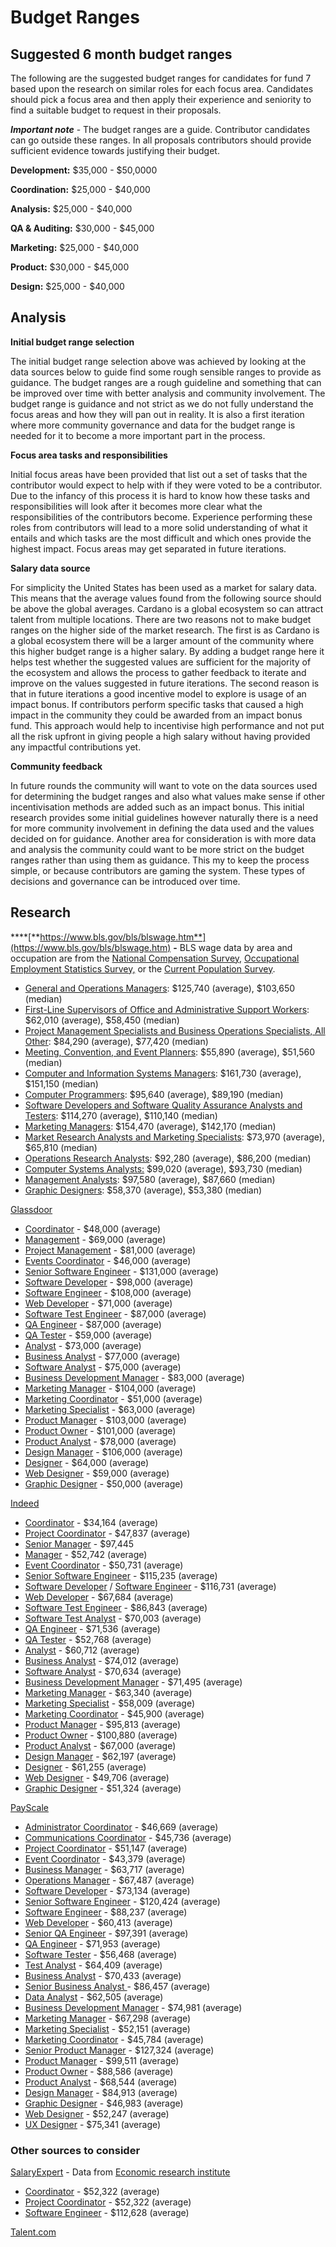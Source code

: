 # Budget Ranges

## Suggested 6 month budget ranges

The following are the suggested budget ranges for candidates for fund 7 based upon the research on similar roles for each focus area. Candidates should pick a focus area and then apply their experience and seniority to find a suitable budget to request in their proposals.



_**Important note**_ - The budget ranges are a guide. Contributor candidates can go outside these ranges. In all proposals contributors should provide sufficient evidence towards justifying their budget.



**Development:** $35,000 - $50,0000

**Coordination:** $25,000 - $40,000

**Analysis:** $25,000 - $40,000

**QA & Auditing:** $30,000 - $45,000

**Marketing:** $25,000 - $40,000

**Product:** $30,000 - $45,000

**Design:** $25,000 - $40,000



## Analysis



**Initial budget range selection**

The initial budget range selection above was achieved by looking at the data sources below to guide find some rough sensible ranges to provide as guidance. The budget ranges are a rough guideline and something that can be improved over time with better analysis and community involvement. The budget range is guidance and not strict as we do not fully understand the focus areas and how they will pan out in reality. It is also a first iteration where more community governance and data for the budget range is needed for it to become a more important part in the process.



**Focus area tasks and responsibilities**

Initial focus areas have been provided that list out a set of tasks that the contributor would expect to help with if they were voted to be a contributor. Due to the infancy of this process it is hard to know how these tasks and responsibilities will look after it becomes more clear what the responsibilities of the contributors become. Experience performing these roles from contributors will lead to a more solid understanding of what it entails and which tasks are the most difficult and which ones provide the highest impact. Focus areas may get separated in future iterations.



**Salary data source**

For simplicity the United States has been used as a market for salary data. This means that the average values found from the following source should be above the global averages. Cardano is a global ecosystem so can attract talent from multiple locations. There are two reasons not to make budget ranges on the higher side of the market research. The first is as Cardano is a global ecosystem there will be a larger amount of the community where this higher budget range is a higher salary. By adding a budget range here it helps test whether the suggested values are sufficient for the majority of the ecosystem and allows the process to gather feedback to iterate and improve on the values suggested in future iterations. The second reason is that in future iterations a good incentive model to explore is usage of an impact bonus. If contributors perform specific tasks that caused a high impact in the community they could be awarded from an impact bonus fund. This approach would help to incentivise high performance and not put all the risk upfront in giving people a high salary without having provided any impactful contributions yet.



**Community feedback**

In future rounds the community will want to vote on the data sources used for determining the budget ranges and also what values make sense if other incentivisation methods are added such as an impact bonus. This initial research provides some initial guidelines however naturally there is a need for more community involvement in defining the data used and the values decided on for guidance. Another area for consideration is with more data and analysis the community could want to be more strict on the budget ranges rather than using them as guidance. This my to keep the process simple, or because contributors are gaming the system. These types of decisions and governance can be introduced over time.

## Research



****[**https://www.bls.gov/bls/blswage.htm**](https://www.bls.gov/bls/blswage.htm) **-** BLS wage data by area and occupation are from the [National Compensation Survey,](https://www.bls.gov/ncs/) [Occupational Employment Statistics Survey,](https://www.bls.gov/oes/) or the [Current Population Survey](https://www.bls.gov/cps/).

* [General and Operations Managers](https://www.bls.gov/oes/current/oes111021.htm): $125,740 (average), $103,650 (median)
* [First-Line Supervisors of Office and Administrative Support Workers](https://www.bls.gov/oes/current/oes431011.htm): $62,010 (average), $58,450 (median)
* [Project Management Specialists and Business Operations Specialists, All Other](https://www.bls.gov/oes/current/oes131198.htm): $84,290 (average), $77,420 (median)
* [Meeting, Convention, and Event Planners](https://www.bls.gov/oes/current/oes131121.htm): $55,890 (average), $51,560 (median)
* [Computer and Information Systems Managers](https://www.bls.gov/oes/current/oes113021.htm): $161,730 (average), $151,150 (median)
* [Computer Programmers](https://www.bls.gov/oes/current/oes151251.htm): $95,640 (average), $89,190 (median)
* [Software Developers and Software Quality Assurance Analysts and Testers](https://www.bls.gov/oes/current/oes151256.htm): $114,270 (average), $110,140 (median)
* [Marketing Managers](https://www.bls.gov/oes/current/oes112021.htm): $154,470 (average), $142,170 (median)
* [Market Research Analysts and Marketing Specialists](https://www.bls.gov/oes/current/oes131161.htm): $73,970 (average), $65,810 (median)
* [Operations Research Analysts](https://www.bls.gov/oes/current/oes152031.htm): $92,280 (average), $86,200 (median)
* [Computer Systems Analysts:](https://www.bls.gov/oes/current/oes151211.htm) $99,020 (average), $93,730 (median)
* [Management Analysts](https://www.bls.gov/oes/current/oes131111.htm): $97,580 (average), $87,660 (median)
* [Graphic Designers](https://www.bls.gov/oes/current/oes271024.htm): $58,370 (average), $53,380 (median)



[Glassdoor](https://www.glassdoor.co.uk/Salaries/index.htm)

* [Coordinator](https://www.glassdoor.co.uk/Salaries/us-coordinator-salary-SRCH\_IL.0,2\_IN1\_KO3,14.htm) - $48,000 (average)
* [Management](https://www.glassdoor.co.uk/Salaries/us-management-salary-SRCH\_IL.0,2\_IN1\_KO3,13.htm?clickSource=searchBtn) - $69,000 (average)
* [Project Management](https://www.glassdoor.co.uk/Salaries/us-project-management-salary-SRCH\_IL.0,2\_IN1\_KO3,21.htm?clickSource=searchBtn) - $81,000 (average)
* [Events Coordinator](https://www.glassdoor.co.uk/Salaries/us-events-coordinator-salary-SRCH\_IL.0,2\_IN1\_KO3,21.htm?clickSource=searchBtn) - $46,000 (average)
* [Senior Software Engineer](https://www.glassdoor.co.uk/Salaries/us-senior-software-engineer-salary-SRCH\_IL.0,2\_IN1\_KO3,27.htm?clickSource=searchBtn) - $131,000 (average)
* [Software Developer](https://www.glassdoor.co.uk/Salaries/us-software-developer-salary-SRCH\_IL.0,2\_IN1\_KO3,21.htm?clickSource=searchBtn) - $98,000 (average)
* [Software Engineer](https://www.glassdoor.co.uk/Salaries/us-software-engineer-salary-SRCH\_IL.0,2\_IN1\_KO3,20.htm?clickSource=searchBtn) - $108,000 (average)
* [Web Developer](https://www.glassdoor.co.uk/Salaries/us-web-developer-salary-SRCH\_IL.0,2\_IN1\_KO3,16.htm?clickSource=searchBtn) - $71,000 (average)
* [Software Test Engineer](https://www.glassdoor.co.uk/Salaries/us-software-test-engineer-salary-SRCH\_IL.0,2\_IN1\_KO3,25.htm?clickSource=searchBtn) - $87,000 (average)
* [QA Engineer](https://www.glassdoor.co.uk/Salaries/us-qa-engineer-salary-SRCH\_IL.0,2\_IN1\_KO3,14.htm?clickSource=searchBtn) - $87,000 (average)
* [QA Tester](https://www.glassdoor.co.uk/Salaries/us-qa-tester-salary-SRCH\_IL.0,2\_IN1\_KO3,12.htm?clickSource=searchBtn) - $59,000 (average)
* [Analyst](https://www.glassdoor.co.uk/Salaries/us-analyst-salary-SRCH\_IL.0,2\_IN1\_KO3,10.htm?clickSource=searchBtn) - $73,000 (average)
* [Business Analyst](https://www.glassdoor.co.uk/Salaries/us-business-analyst-salary-SRCH\_IL.0,2\_IN1\_KO3,19.htm?clickSource=searchBtn) - $77,000 (average)
* [Software Analyst](https://www.glassdoor.co.uk/Salaries/us-software-analyst-salary-SRCH\_IL.0,2\_IN1\_KO3,19.htm?clickSource=searchBtn) - $75,000 (average)
* [Business Development Manager](https://www.glassdoor.co.uk/Salaries/us-business-development-manager-salary-SRCH\_IL.0,2\_IN1\_KO3,31.htm?clickSource=searchBtn) - $83,000 (average)
* [Marketing Manager](https://www.glassdoor.co.uk/Salaries/us-marketing-manager-salary-SRCH\_IL.0,2\_IN1\_KO3,20.htm?clickSource=searchBtn) - $104,000 (average)
* [Marketing Coordinator](https://www.glassdoor.co.uk/Salaries/us-marketing-coordinator-salary-SRCH\_IL.0,2\_IN1\_KO3,24.htm?clickSource=searchBtn) - $51,000 (average)
* [Marketing Specialist](https://www.glassdoor.co.uk/Salaries/us-marketing-specialist-salary-SRCH\_IL.0,2\_IN1\_KO3,23.htm?clickSource=searchBtn) - $63,000 (average)
* [Product Manager](https://www.glassdoor.co.uk/Salaries/us-product-manager-salary-SRCH\_IL.0,2\_IN1\_KO3,18.htm?clickSource=searchBtn) - $103,000 (average)
* [Product Owner](https://www.glassdoor.co.uk/Salaries/us-product-owner-salary-SRCH\_IL.0,2\_IN1\_KO3,16.htm?clickSource=searchBtn) - $101,000 (average)
* [Product Analyst](https://www.glassdoor.co.uk/Salaries/us-product-analyst-salary-SRCH\_IL.0,2\_IN1\_KO3,18.htm?clickSource=searchBtn) - $78,000 (average)
* [Design Manager](https://www.glassdoor.co.uk/Salaries/us-design-manager-salary-SRCH\_IL.0,2\_IN1\_KO3,17.htm?clickSource=searchBtn) - $106,000 (average)
* [Designer](https://www.glassdoor.co.uk/Salaries/us-designer-salary-SRCH\_IL.0,2\_IN1\_KO3,11.htm?clickSource=searchBtn) - $64,000 (average)
* [Web Designer](https://www.glassdoor.co.uk/Salaries/us-web-designer-salary-SRCH\_IL.0,2\_IN1\_KO3,15.htm?clickSource=searchBtn) - $59,000 (average)
* [Graphic Designer](https://www.glassdoor.co.uk/Salaries/us-graphic-designer-salary-SRCH\_IL.0,2\_IN1\_KO3,19.htm?clickSource=searchBtn) - $50,000 (average)



[Indeed](https://www.indeed.com/career/)

* [Coordinator](https://www.indeed.com/career/coordinator/salaries) - $34,164 (average)
* [Project Coordinator](https://www.indeed.com/career/project-coordinator/salaries) - $47,837 (average)
* [Senior Manager](https://www.indeed.com/career/senior-manager/salaries) - $97,445
* [Manager](https://www.indeed.com/career/manager/salaries) - $52,742 (average)&#x20;
* [Event Coordinator](https://www.indeed.com/career/event-coordinator) - $50,731 (average)
* [Senior Software Engineer](https://www.indeed.com/career/senior-software-engineer/salaries?from=top\_sb) - $115,235 (average)
* [Software Developer](https://www.indeed.com/career/software-engineer/salaries?from=top\_sb) / [Software Engineer](https://www.indeed.com/career/software-engineer/salaries) - $116,731 (average)
* [Web Developer](https://www.indeed.com/career/web-developer/salaries?from=top\_sb) - $67,684 (average)
* [Software Test Engineer](https://www.indeed.com/career/software-test-engineer/salaries?from=top\_sb) - $86,843 (average)
* [Software Test Analyst](https://www.indeed.com/career/test-analyst/salaries?from=top\_sb) - $70,003 (average)
* [QA Engineer](https://www.indeed.com/career/quality-assurance-engineer/salaries?from=top\_sb) - $71,536 (average)
* [QA Tester](https://www.indeed.com/career/quality-assurance-tester/salaries) - $52,768 (average)
* [Analyst](https://www.indeed.com/career/analyst/salaries?from=top\_sb) - $60,712 (average)
* [Business Analyst](https://www.indeed.com/career/business-analyst/salaries?from=top\_sb) - $74,012 (average)
* [Software Analyst](https://www.indeed.com/career/software-analyst/salaries?from=top\_sb) - $70,634 (average)
* [Business Development Manager](https://www.indeed.com/career/business-development-manager/salaries?from=top\_sb) - $71,495 (average)
* [Marketing Manager](https://www.indeed.com/career/marketing-manager/salaries?from=top\_sb) - $63,340 (average)
* [Marketing Specialist](https://www.indeed.com/career/marketing-specialist/salaries?from=top\_sb) - $58,009 (average)
* [Marketing Coordinator](https://www.indeed.com/career/marketing-coordinator/salaries?from=top\_sb) - $45,900 (average)
* [Product Manager](https://www.indeed.com/career/product-manager/salaries?from=top\_sb) - $95,813 (average)
* [Product Owner](https://www.indeed.com/career/product-owner/salaries?from=top\_sb) - $100,880 (average)
* [Product Analyst](https://www.indeed.com/career/product-analyst/salaries?from=top\_sb) - $67,000 (average)
* [Design Manager](https://www.indeed.com/career/design-manager/salaries?from=top\_sb) - $62,197 (average)
* [Designer](https://www.indeed.com/career/designer/salaries?from=top\_sb) - $61,255 (average)
* [Web Designer](https://www.indeed.com/career/web-designer/salaries) - $49,706 (average)
* [Graphic Designer](https://www.indeed.com/career/graphic-designer/salaries) - $51,324 (average)

&#x20;

[PayScale](https://www.payscale.com)

* [Administrator Coordinator](budget-ranges.md#suggested-budget-ranges) - $46,669 (average)
* [Communications Coordinator](https://www.payscale.com/research/US/Job=Communications\_Coordinator/Salary) - $45,736 (average)
* [Project Coordinator](budget-ranges.md#suggested-budget-ranges) - $51,147 (average)
* [Event Coordinator](https://www.payscale.com/research/US/Job=Event\_Coordinator/Salary) - $43,379 (average)
* [Business Manager](https://www.payscale.com/research/US/Job=Business\_Manager/Salary) -  $63,717 (average)
* [Operations Manager](https://www.payscale.com/research/US/Job=Operations\_Manager/Salary) - $67,487 (average)
* [Software Developer](https://www.payscale.com/research/US/Job=Software\_Developer/Salary) - $73,134 (average)
* [Senior Software Engineer](budget-ranges.md#suggested-budget-ranges) - $120,424 (average)
* [Software Engineer](https://www.payscale.com/research/US/Job=Software\_Engineer/Salary) - $88,237 (average)
* [Web Developer](https://www.payscale.com/research/US/Job=Web\_Developer/Salary) - $60,413 (average)
* [Senior QA Engineer](https://www.payscale.com/research/US/Job=Sr.\_Test\_%2F\_Quality\_Assurance\_\(QA\)\_Engineer%2C\_\(Computer\_Software\)/Salary) - $97,391 (average)
* [QA Engineer](https://www.payscale.com/research/US/Job=Quality\_Assurance\_\(QA\)\_Engineer/Salary) - $71,953 (average)
* [Software Tester](https://www.payscale.com/research/US/Job=Software\_Tester/Salary) - $56,468 (average)
* [Test Analyst](https://www.payscale.com/research/US/Job=Test\_Analyst/Salary) - $64,409 (average)
* [Business Analyst](https://www.payscale.com/research/US/Job=Business\_Analyst%2C\_IT/Salary) - $70,433 (average)
* [Senior Business Analyst ](https://www.payscale.com/research/US/Job=Senior\_Business\_Analyst/Salary)- $86,457 (average)
* [Data Analyst](https://www.payscale.com/research/US/Job=Data\_Analyst/Salary) - $62,505 (average)
* [Business Development Manager](https://www.payscale.com/research/US/Job=Business\_Development\_Manager/Salary) - $74,981 (average)
* [Marketing Manager](budget-ranges.md#suggested-budget-ranges) - $67,298 (average)
* [Marketing Specialist](https://www.payscale.com/research/US/Job=Marketing\_Specialist/Salary) - $52,151 (average)
* [Marketing Coordinator](https://www.payscale.com/research/US/Job=Marketing\_Coordinator/Salary) - $45,784 (average)
* [Senior Product Manager](https://www.payscale.com/research/US/Job=Senior\_Product\_Manager/Salary) - $127,324 (average)
* [Product Manager](https://www.payscale.com/research/US/Job=Product\_Manager%2C\_Software/Salary) - $99,511 (average)
* [Product Owner](https://www.payscale.com/research/US/Job=Product\_Owner/Salary) - $88,586 (average)
* [Product Analyst](budget-ranges.md#suggested-budget-ranges) - $68,544 (average)
* [Design Manager](https://www.payscale.com/research/US/Job=Design\_Manager/Salary) - $84,913 (average)
* [Graphic Designer](budget-ranges.md#suggested-budget-ranges) - $46,983 (average)
* [Web Designer](budget-ranges.md#suggested-budget-ranges) - $52,247 (average)
* [UX Designer](https://www.payscale.com/research/US/Job=UX\_Designer/Salary) - $75,341 (average)

### Other sources to consider



[SalaryExpert](budget-ranges.md#suggested-budget-ranges) - Data from [Economic research institute](https://www.erieri.com)

* [Coordinator](https://www.salaryexpert.com/salary/job/coordinator/united-states) - $52,322 (average)
* [Project Coordinator](https://www.salaryexpert.com/salary/job/project-coordinator/united-states) - $52,322 (average)
* [Software Engineer](https://www.salaryexpert.com/salary/job/software-engineer/united-states) - $112,628 (average)



[Talent.com](https://www.talent.com/salary)
